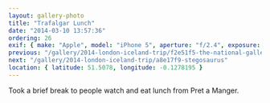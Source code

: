 ```yaml
---
layout: gallery-photo
title: "Trafalgar Lunch"
date: "2014-03-10 13:57:36"
ordering: 26
exif: { make: "Apple", model: "iPhone 5", aperture: "f/2.4", exposure: "1/1695" }
previous: "/gallery/2014-london-iceland-trip/f2e51f5-the-national-gallery"
next: "/gallery/2014-london-iceland-trip/a8e17f9-stegosaurus"
location: { latitude: 51.5078, longitude: -0.1278195 }
---
```


Took a brief break to people watch and eat lunch from Pret a Manger.
